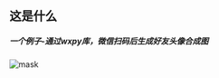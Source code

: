 ## 这是什么

##### 一个例子-通过wxpy库，微信扫码后生成好友头像合成图


![mask](https://github.com/Lucas-Zeng/pyteseract-example/blob/master/wechat.png?raw=true)
